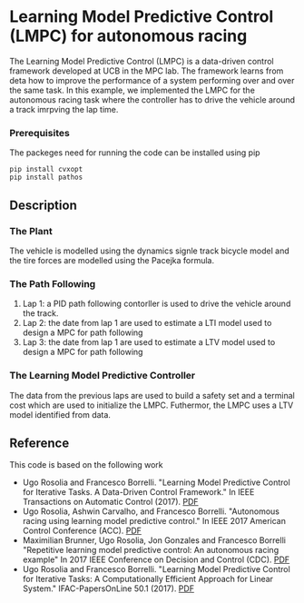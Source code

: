 # Learning Model Predictive Control (LMPC) for autonomous racing

The Learning Model Predictive Control (LMPC) is a data-driven control framework developed at UCB in the MPC lab. The framework learns from deta how to improve the performance of a system performing over and over the same task. In this example, we implemented the LMPC for the autonomous racing task where the controller has to drive the vehicle around a track imrpving the lap time.

### Prerequisites

The packeges need for running the code can be installed using pip

```
pip install cvxopt
pip install pathos
```

## Description

### The Plant
The vehicle is modelled using the dynamics signle track bicycle model and the tire forces are modelled using the Pacejka formula.

### The Path Following
1) Lap 1: a PID path following contorller is used to drive the vehicle around the track.
2) Lap 2: the date from lap 1 are used to estimate a LTI model used to design a MPC for path following
3) Lap 3: the date from lap 1 are used to estimate a LTV model used to design a MPC for path following

### The Learning Model Predictive Controller
The data from the previous laps are used to build a safety set and a terminal cost which are used to initialize the LMPC. Futhermor, the LMPC uses a LTV model identified from data.

## Reference

This code is based on the following work

* Ugo Rosolia and Francesco Borrelli. "Learning Model Predictive Control for Iterative Tasks. A Data-Driven Control Framework." In IEEE Transactions on Automatic Control (2017). [PDF](https://ieeexplore.ieee.org/document/8039204/)
* Ugo Rosolia, Ashwin Carvalho, and Francesco Borrelli. "Autonomous racing using learning model predictive control." In IEEE 2017 American Control Conference (ACC). [PDF](https://ieeexplore.ieee.org/abstract/document/7963748/)
* Maximilian Brunner, Ugo Rosolia, Jon Gonzales and Francesco Borrelli "Repetitive learning model predictive control: An autonomous racing example" In 2017 IEEE Conference on Decision and Control (CDC). [PDF](https://ieeexplore.ieee.org/abstract/document/8264027/)
* Ugo Rosolia and Francesco Borrelli. "Learning Model Predictive Control for Iterative Tasks: A Computationally Efficient Approach for Linear System." IFAC-PapersOnLine 50.1 (2017). [PDF](https://www.sciencedirect.com/science/article/pii/S2405896317306523)
